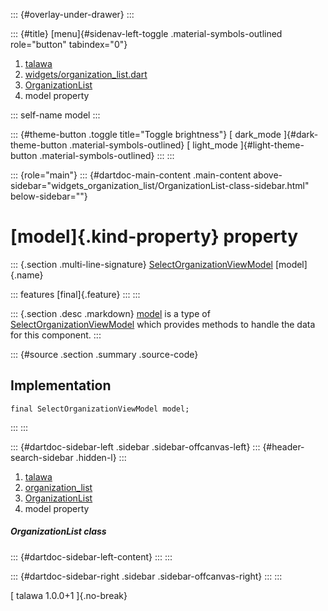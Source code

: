 ::: {#overlay-under-drawer}
:::

::: {#title}
[menu]{#sidenav-left-toggle .material-symbols-outlined role="button"
tabindex="0"}

1.  [talawa](../../index.html)
2.  [widgets/organization_list.dart](../../widgets_organization_list/)
3.  [OrganizationList](../../widgets_organization_list/OrganizationList-class.html)
4.  model property

::: self-name
model
:::

::: {#theme-button .toggle title="Toggle brightness"}
[ dark_mode ]{#dark-theme-button .material-symbols-outlined} [
light_mode ]{#light-theme-button .material-symbols-outlined}
:::
:::

::: {role="main"}
::: {#dartdoc-main-content .main-content above-sidebar="widgets_organization_list/OrganizationList-class-sidebar.html" below-sidebar=""}
<div>

# [model]{.kind-property} property

</div>

::: {.section .multi-line-signature}
[SelectOrganizationViewModel](../../view_model_pre_auth_view_models_select_organization_view_model/SelectOrganizationViewModel-class.html)
[model]{.name}

::: features
[final]{.feature}
:::
:::

::: {.section .desc .markdown}
[model](../../widgets_organization_list/OrganizationList/model.html) is
a type of
[SelectOrganizationViewModel](../../view_model_pre_auth_view_models_select_organization_view_model/SelectOrganizationViewModel-class.html)
which provides methods to handle the data for this component.
:::

::: {#source .section .summary .source-code}
## Implementation

``` language-dart
final SelectOrganizationViewModel model;
```
:::
:::

::: {#dartdoc-sidebar-left .sidebar .sidebar-offcanvas-left}
::: {#header-search-sidebar .hidden-l}
:::

1.  [talawa](../../index.html)
2.  [organization_list](../../widgets_organization_list/)
3.  [OrganizationList](../../widgets_organization_list/OrganizationList-class.html)
4.  model property

##### OrganizationList class

::: {#dartdoc-sidebar-left-content}
:::
:::

::: {#dartdoc-sidebar-right .sidebar .sidebar-offcanvas-right}
:::
:::

[ talawa 1.0.0+1 ]{.no-break}
